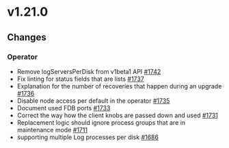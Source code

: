 # v1.21.0

## Changes

### Operator

* Remove logServersPerDisk from v1beta1 API [#1742](https://github.com/FoundationDB/fdb-kubernetes-operator/pull/1742)
* Fix linting for status fields that are lists [#1737](https://github.com/FoundationDB/fdb-kubernetes-operator/pull/1737)
* Explanation for the number of recoveries that happen during an upgrade [#1736](https://github.com/FoundationDB/fdb-kubernetes-operator/pull/1736)
* Disable node access per default in the operator [#1735](https://github.com/FoundationDB/fdb-kubernetes-operator/pull/1735)
* Document used FDB ports [#1733](https://github.com/FoundationDB/fdb-kubernetes-operator/pull/1733)
* Correct the way how the client knobs are passed down and used [#1731](https://github.com/FoundationDB/fdb-kubernetes-operator/pull/1731)
* Replacement logic should ignore process groups that are in maintenance mode [#1711](https://github.com/FoundationDB/fdb-kubernetes-operator/pull/1711)
* supporting multiple Log processes per disk [#1686](https://github.com/FoundationDB/fdb-kubernetes-operator/pull/1686)
